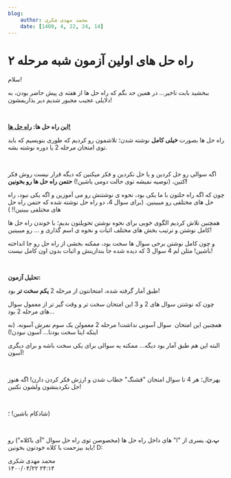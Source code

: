 ```yaml
---
blog:
    author: محمد مهدی شکری
    date: [1400, 4, 22, 24, 14]
---
```

# راه حل های اولین آزمون شبه مرحله ۲

<div class="cnt">
<p>سلام!</p>
<p>ببخشید بابت تاخیر... در همین حد بگم که راه حل ها از هفته ی پیش حاضر بودن، به دلایلی عجیب مجبور شدیم دیر بذاریمشون!</p>
<p><b><br/></b></p>
<p class="MsoNormal"><b>این راه حل ها: <a href="http://bayanbox.ir/info/8449694185034488846/theory-1-Sols" target="_blank">راه حل ها!</a></b></p>
<p class="MsoNormal">راه حل ها بصورت <b>خیلی
کامل</b> نوشته شدن؛ تلاشمون رو کردیم که طوری بنویسیم که باید توی امتحان مرحله 2 یا دوره نوشته بشه.</p>
<p></p>
<p></p>
<p class="MsoNormal"> </p>
<p class="MsoNormal">اگه سوالی رو حل کردین و
یا حل نکردین و فکر میکنین که دیگه قرار نیست روش فکر کنین، (توصیه نمیشه توی حالت
دومی باشین!) <b>حتمن راه حل ها رو بخونین</b><b>! </b></p>
<p></p>
<p></p>
<p class="MsoNormal">چون که اگه راه حلتون با
ما یکی بود، نحوه ی نوشتنش رو می آموزین و اگه یکی نبود، راه حل های مختلفی رو
میبینین. (برای سوال 4، دو راه حل نوشته شده که حتمن راه حل های مختلفی ببینین!! )</p>
<p></p>
<p></p>
<p class="MsoNormal">همچنین تلاش کردیم الگوی
خوبی برای نحوه نوشتن تحویلتون بدیم؛ با خوندن راه حل ها کامل نوشتن و ترتیب بخش
های مختلف اثبات و نحوه ی اسم گذاری و ... رو میبینین!</p>
<p></p>
<p></p>
<p class="MsoNormal">و چون کامل نوشتن برخی
سوال ها سخت بود، ممکنه بخشی از راه حل رو جا انداخته باشین! مثلن لم 4 سوال 3 که دیده
شده جا بندازینش و اثبات بدون اون کامل نیست!</p>
<p></p>
<p></p>
<p class="MsoNormal"> </p>
<p class="MsoNormal"><b>تحلیل آزمون</b><b>:</b></p>
<p class="MsoNormal">طبق آمار گرفته شده،
امتحانتون از مرحله 2 <b>یکم سخت تر</b> بود!</p>
<p></p>
<p></p>
<p class="MsoNormal">چون که نوشتن سوال های 2
و 3 این امتحان سخت تر و وقت گیر تر از معمول سوال های مرحله 2 بود...</p>
<p></p>
<p></p>
<p class="MsoNormal">همچنین این امتحان  سوال آسونی نداشت! مرحله 2 معمولن یک سوم نمرش آسونه. (نه اینکه اینا سخت بودنا... آسون نبودن!)</p>
<p class="MsoNormal">البته این هم طبق آمار
بود دیگه... ممکنه یه سوالی برای یکی سخت باشه و برای دیگری آسون!</p>
<p></p>
<p></p>
<p class="MsoNormal"> </p>
<p class="MsoNormal">بهرحال؛ هر 4 تا سوال
امتحان "قشنگ" خطاب شدن و ارزش فکر کردن دارن! اگه هنوز حل نکردینشون
ولشون نکنین!</p>
<p></p>
<p></p>
<p class="MsoNormal"> </p>
<p class="MsoNormal">شادکام باشین! ؛)</p>
<p class="MsoNormal"><br/></p>

<p class="MsoNormal"><b>پ.ن. </b>یسری از "ا" های داخل راه حل ها (مخصوصن توی راه حل سوال "آی باکلاه") رو باید بیزحمت با کلاه خودتون بخونین! D:</p>
</div>

<div class="blog-info">
    <div class="blog-author">محمد مهدی شکری</div>
    <div class="blog-date">۱۴۰۰/۰۴/۲۲ ۲۴:۱۴</div>
</div>

